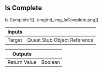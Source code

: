 ## Is Complete
Is Complete
![[../img/nd_img_IsComplete.png]]

|Inputs||
|--|--|
| Target | Quest Stub Object Reference |

|Outputs||
|--|--|
| Return Value | Boolean |
